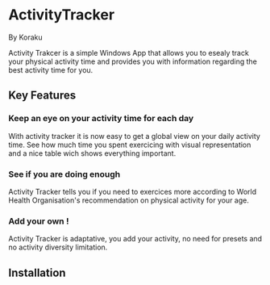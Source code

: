 # ActivityTracker

By Koraku

Activity Trakcer is a simple Windows App that allows you to esealy track your physical activity time and provides you with information regarding the best activity time for you.

## Key Features

### Keep an eye on your activity time for each day

With activity tracker it is now easy to get a global view on your daily activity time. 
See how much time you spent exercicing with visual representation and a nice table wich shows everything important.

### See if you are doing enough

Activity Tracker tells you if you need to exercices more according to World Health Organisation's recommendation on physical activity for your age.

### Add your own !

Activity Tracker is adaptative, you add your activity, no need for presets and no activity diversity limitation.

## Installation

